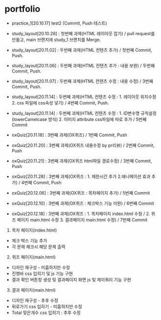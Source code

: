 # portfolio

- practice_1[20.10.17] test2 (Commit, Push 테스트)
- study_layout[20.10.28] : 첫번째 과제(HTML 레이아웃 잡기) / pull request를 만들고, main 브랜치에 study_1 브랜치를 Merge.
- study_layout[20.11.02] : 두번째 과제(HTML 컨텐츠 추가) / 첫번째 Commit, Push.
- study_layout[20.11.06] : 두번째 과제(HTML 컨텐츠 추가 : 내용 보완) / 두번째 Commit, Push.
- study_layout[20.11.07] : 두번째 과제(HTML 컨텐츠 수정 : 내용 수정) / 3번째 Commit, Push.
- study_layout[20.11.14] : 두번째 과제(HTML 컨텐츠 수정 : 1. 레이아웃 위치수정 2. css 파일에 css속성 넣기) / 4번째 Commit, Push.
- study_layout[20.11.14] : 두번째 과제(HTML 컨텐츠 수정 : 1. ID변수명 규칙설정(lowerCamelcase 방식) 2. 이미지 attribute css파일에 따로 추가 / 5번째 Commit

- oxQuiz[20.11.18] : 3번째 과제(OX퀴즈) / 1번째 Commit, Push
- oxQuiz[20.11.20] : 3번째 과제(OX퀴즈 내용수정 by pr리뷰) / 2번째 Commit, Push
- oxQuiz[20.11.21] : 3번째 과제(OX퀴즈 html파일 경로수정) / 3번째 Commit, Push
- oxQuiz[20.11.28] : 3번째 과제(OX퀴즈 : 1. 제한시간 추가 2.애니메이션 효과 추가) / 4번째 Commit, Push
- oxQuiz[20.12.06] : 3번째 과제(OX퀴즈 : 목차페이지 추가) / 5번째 Commit
- oxQuiz[20.12.10] : 3번째 과제(OX퀴즈 : 체크박스 기능 미완) / 6번째 Commit 
- oxQuiz[20.12.18] : 3번째 과제(OX퀴즈 : 1. 목차페이지 index.html 수정 / 2. 퀴즈 페이지 main.html 수정 3. 결과페이지 main.html 수정)   /  7번째 Commit

 1. 목차 페이지(index.html) 
 - 체크 박스 기능 추가
 - 각 문제 체크시 해당 문제 출력

 2. 퀴즈 페이지(main.html)
 - 디자인 재구성 - 미흡하지만 수정
 - 진행바 css 입히기 및 js 기능 구현
 - 결과 확인 버튼창 생성 및 결과페이지 화면 js 및 제이쿼리 기능 구현                    

 3. 결과 페이지(main.html)
 - 디자인 재구성 - 추후 수정
 - 뒤로가기 css 입히기 - 미흡하지만 수정
 - Total 맞은개수 css 입히기 : 추후 수정                    
                    
